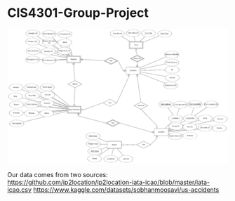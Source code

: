 # CIS4301-Group-Project

![ER diagram.png](ER%20diagram.png)

Our data comes from two sources:
https://github.com/ip2location/ip2location-iata-icao/blob/master/iata-icao.csv
https://www.kaggle.com/datasets/sobhanmoosavi/us-accidents